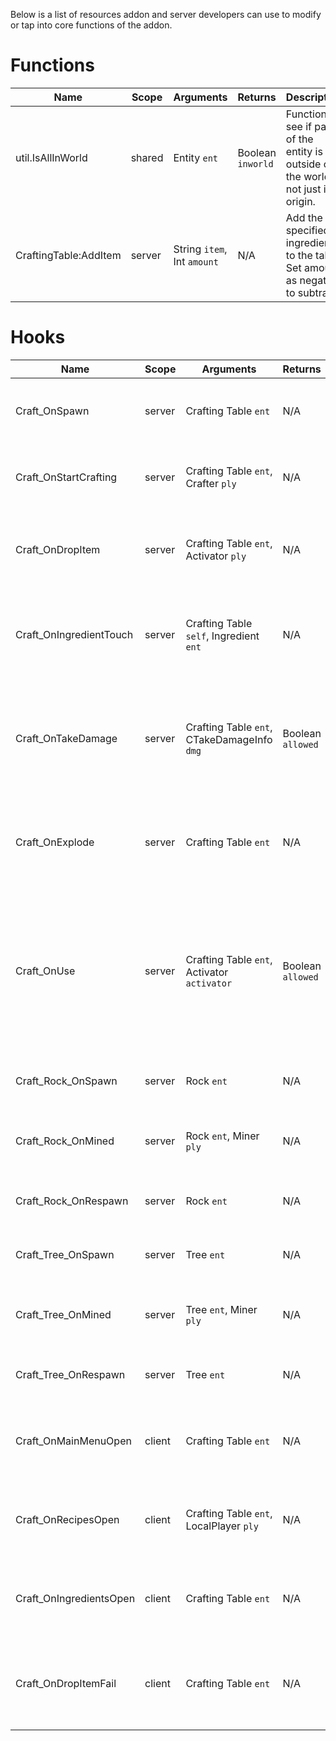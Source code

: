 Below is a list of resources addon and server developers can use to modify or tap into core functions of the addon.

# Functions
| Name | Scope | Arguments | Returns | Description |
|------|-------|-----------|---------|-------------|
|util.IsAllInWorld|shared|Entity `ent`|Boolean `inworld`|Function to see if part of the entity is outside of the world, not just it's origin.|
|CraftingTable:AddItem|server|String `item`, Int `amount`|N/A|Add the specified ingredient to the table. Set amount as negative to subtract.|

# Hooks
| Name | Scope | Arguments | Returns | Description |
|------|-------|-----------|---------|-------------|
|Craft_OnSpawn|server|Crafting Table `ent`|N/A|Gets called when the crafting table first spawns.|
|Craft_OnStartCrafting|server|Crafting Table `ent`, Crafter `ply`|N/A|Gets called when a player starts crafting an item.|
|Craft_OnDropItem|server|Crafting Table `ent`, Activator `ply`|N/A|Gets called when a player successfully drops an item.|
|Craft_OnIngredientTouch|server|Crafting Table `self`, Ingredient `ent`|N/A|Gets called when an ingredient touches the table and gets put into it.|
|Craft_OnTakeDamage|server|Crafting Table `ent`, CTakeDamageInfo `dmg`|Boolean `allowed`|Gets called when the table takes damage. Returns whether or not the table can take damage.|
|Craft_OnExplode|server|Crafting Table `ent`|N/A|Gets called when the table explodes after its health reaches 0.|
|Craft_OnUse|server|Crafting Table `ent`, Activator `activator`|Boolean `allowed`|Gets called when a player presses their use key on the table. Returns whether or not the player can use the table.|
|Craft_Rock_OnSpawn|server|Rock `ent`|N/A|Gets called when the rock first spawns.|
|Craft_Rock_OnMined|server|Rock `ent`, Miner `ply`|N/A|Gets called when a player mines the rock.|
|Craft_Rock_OnRespawn|server|Rock `ent`|N/A|Gets called when the rock respawns.|
|Craft_Tree_OnSpawn|server|Tree `ent`|N/A|Gets called when the tree first spawns.|
|Craft_Tree_OnMined|server|Tree `ent`, Miner `ply`|N/A|Gets called when a player mines the tree.|
|Craft_Tree_OnRespawn|server|Tree `ent`|N/A|Gets called when the tree respawns.|
|Craft_OnMainMenuOpen|client|Crafting Table `ent`|N/A|Gets called when the main crafting menu is drawn.|
|Craft_OnRecipesOpen|client|Crafting Table `ent`, LocalPlayer `ply`|N/A|Gets called when the crafting recipes menu is drawn.|
|Craft_OnIngredientsOpen|client|Crafting Table `ent`|N/A|Gets called when the crafting ingredients menu is drawn.|
|Craft_OnDropItemFail|client|Crafting Table `ent`|N/A|Gets called when an attempt to drop an ingredient from the table fails.|
